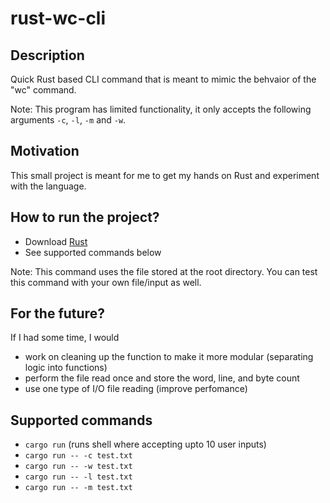 # rust-wc-cli

## Description
Quick Rust based CLI command that is meant to mimic the behvaior of the "wc" command.

Note: This program has limited functionality, it only accepts the following arguments `-c`, `-l`, `-m` and `-w`.

## Motivation 
This small project is meant for me to get my hands on Rust and experiment with the language.

## How to run the project?
- Download [Rust](https://www.rust-lang.org/learn/get-started) 
- See supported commands below

Note: This command uses the file stored at the root directory. You can test this command with your own file/input as well.

## For the future?
If I had some time, I would
- work on cleaning up the function to make it more modular (separating logic into functions)
- perform the file read once and store the word, line, and byte count 
- use one type of I/O file reading (improve perfomance)


## Supported commands 
- `cargo run` (runs shell where accepting upto 10 user inputs)
- `cargo run -- -c test.txt`
- `cargo run -- -w test.txt`
- `cargo run -- -l test.txt`
- `cargo run -- -m test.txt`
